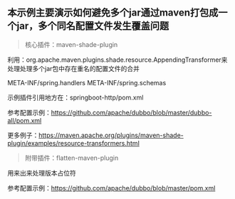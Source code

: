 ## 本示例主要演示如何避免多个jar通过maven打包成一个jar，多个同名配置文件发生覆盖问题

> 核心插件：maven-shade-plugin

利用：org.apache.maven.plugins.shade.resource.AppendingTransformer来处理处理多个jar包中存在重名的配置文件的合并

<configuration>
	<transformers>
		<transformer
			implementation="org.apache.maven.plugins.shade.resource.AppendingTransformer">
			<resource>META-INF/spring.handlers</resource>
		</transformer>
		<transformer
			implementation="org.apache.maven.plugins.shade.resource.AppendingTransformer">
			<resource>META-INF/spring.schemas</resource>
		</transformer>
	</transformers>
</configuration>

示例插件引用地方在：springboot-http/pom.xml

参考配置示例：https://github.com/apache/dubbo/blob/master/dubbo-all/pom.xml

更多例子：https://maven.apache.org/plugins/maven-shade-plugin/examples/resource-transformers.html

> 附带插件：flatten-maven-plugin

用来出来处理版本占位符

参考配置示例：https://github.com/apache/dubbo/blob/master/pom.xml

